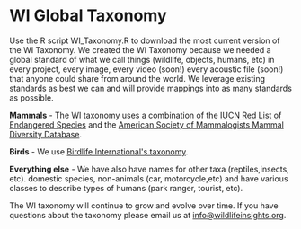 # WI Global Taxonomy

Use the R script WI_Taxonomy.R to download the most current version of the WI Taxonomy. We created the WI Taxonomy because we needed a global standard of what we call things (wildlife, objects, humans, etc) in every project, every image, every video (soon!) every acoustic file (soon!) that anyone could share from around the world. We leverage existing standards as best we can and will provide mappings into as many standards as possible. 

**Mammals** - The WI taxonomy	uses a combination of the [IUCN Red List of Endangered Species](https://www.iucnredlist.org) and the [American Society of Mammalogists Mammal Diversity Database](https://mammaldiversity.org/). 

**Birds** - We use [Birdlife International's taxonomy](http://datazone.birdlife.org/species/search).

**Everything else** - We have also have names for other taxa (reptiles,insects, etc). domestic species, non-animals (car, motorcycle,etc) and have various classes to describe types of humans (park ranger, tourist, etc). 


The WI taxonomy will continue to grow and evolve over time. If you have questions about the taxonomy please email us at info@wildlifeinsights.org.

